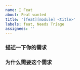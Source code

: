 ```yaml
---
name: 👀 Feat
about: Feat wanted
title: '[feat][module] <title>'
labels: feat, Needs Triage
assignees: ''
---
```


### 描述一下你的需求

<!--  -->

### 为什么需要这个需求

<!-- 换句话说，这个需求会带来什么便利？ -->
